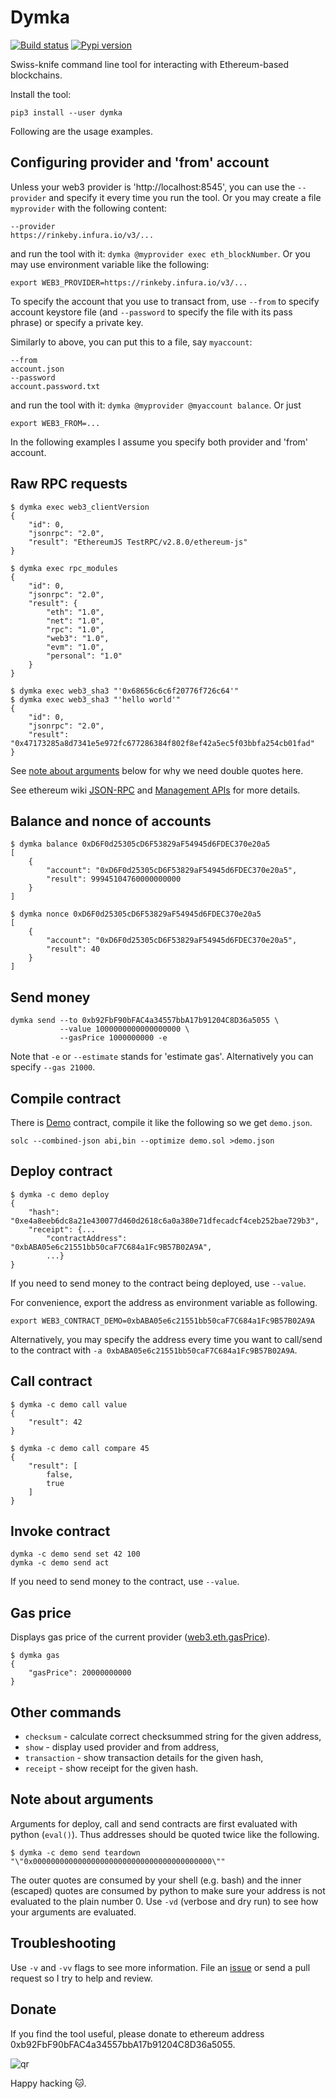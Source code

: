 Dymka
=====

[![Build status]](https://travis-ci.org/denisglotov/dymka)
[![Pypi version]](https://pypi.org/project/dymka/)

[Build status]: https://travis-ci.org/denisglotov/dymka.svg?branch=master
[Pypi version]: https://img.shields.io/pypi/v/dymka.svg

Swiss-knife command line tool for interacting with Ethereum-based blockchains.

Install the tool:

    pip3 install --user dymka

Following are the usage examples.


Configuring provider and 'from' account
---------------------------------------

Unless your web3 provider is 'http://localhost:8545', you can use the
`--provider` and specify it every time you run the tool. Or you may create a
file `myprovider` with the following content:

    --provider
    https://rinkeby.infura.io/v3/...

and run the tool with it: `dymka @myprovider exec eth_blockNumber`. Or you may
use environment variable like the following:

    export WEB3_PROVIDER=https://rinkeby.infura.io/v3/...

To specify the account that you use to transact from, use `--from` to specify
account keystore file (and `--password` to specify the file with its pass
phrase) or specify a private key.

Similarly to above, you can put this to a file, say `myaccount`:

    --from
    account.json
    --password
    account.password.txt

and run the tool with it: `dymka @myprovider @myaccount balance`. Or just

    export WEB3_FROM=...

In the following examples I assume you specify both provider and 'from'
account.


Raw RPC requests
----------------

    $ dymka exec web3_clientVersion
    {
        "id": 0,
        "jsonrpc": "2.0",
        "result": "EthereumJS TestRPC/v2.8.0/ethereum-js"
    }

    $ dymka exec rpc_modules
    {
        "id": 0,
        "jsonrpc": "2.0",
        "result": {
            "eth": "1.0",
            "net": "1.0",
            "rpc": "1.0",
            "web3": "1.0",
            "evm": "1.0",
            "personal": "1.0"
        }
    }

    $ dymka exec web3_sha3 "'0x68656c6c6f20776f726c64'"
    $ dymka exec web3_sha3 "'hello world'"
    {
        "id": 0,
        "jsonrpc": "2.0",
        "result": "0x47173285a8d7341e5e972fc677286384f802f8ef42a5ec5f03bbfa254cb01fad"
    }

See [note about arguments] below for why we need double quotes here.

See ethereum wiki [JSON-RPC] and [Management APIs] for more details.

[note about arguments]: #note-about-arguments
[JSON-RPC]: https://github.com/ethereum/wiki/wiki/JSON-RPC
[Management APIs]: https://github.com/ethereum/go-ethereum/wiki/Management-APIs


Balance and nonce of accounts
-----------------------------

    $ dymka balance 0xD6F0d25305cD6F53829aF54945d6FDEC370e20a5
    [
        {
            "account": "0xD6F0d25305cD6F53829aF54945d6FDEC370e20a5",
            "result": 99945104760000000000
        }
    ]

    $ dymka nonce 0xD6F0d25305cD6F53829aF54945d6FDEC370e20a5
    [
        {
            "account": "0xD6F0d25305cD6F53829aF54945d6FDEC370e20a5",
            "result": 40
        }
    ]


Send money
----------

    dymka send --to 0xb92FbF90bFAC4a34557bbA17b91204C8D36a5055 \
               --value 1000000000000000000 \
               --gasPrice 1000000000 -e

Note that `-e` or `--estimate` stands for 'estimate gas'. Alternatively you
can specify `--gas 21000`.


Compile contract
----------------

There is [Demo] contract, compile it like the following so we get `demo.json`.

    solc --combined-json abi,bin --optimize demo.sol >demo.json

[Demo]: https://github.com/denisglotov/dymka/blob/master/tests/demo.sol


Deploy contract
---------------

    $ dymka -c demo deploy
    {
        "hash": "0xe4a8eeb6dc8a21e430077d460d2618c6a0a380e71dfecadcf4ceb252bae729b3",
        "receipt": {...
            "contractAddress": "0xbABA05e6c21551bb50caF7C684a1Fc9B57B02A9A",
            ...}
    }

If you need to send money to the contract being deployed, use `--value`.

For convenience, export the address as environment variable as following.

    export WEB3_CONTRACT_DEMO=0xbABA05e6c21551bb50caF7C684a1Fc9B57B02A9A

Alternatively, you may specify the address every time you want to call/send to
the contract with `-a 0xbABA05e6c21551bb50caF7C684a1Fc9B57B02A9A`.


Call contract
-------------

    $ dymka -c demo call value
    {
        "result": 42
    }

    $ dymka -c demo call compare 45
    {
        "result": [
            false,
            true
        ]
    }


Invoke contract
---------------

    dymka -c demo send set 42 100
    dymka -c demo send act

If you need to send money to the contract, use `--value`.


Gas price
---------

Displays gas price of the current provider
([web3.eth.gasPrice](https://web3js.readthedocs.io/en/v1.2.0/web3-eth.html#getgasprice)).

    $ dymka gas
    {
        "gasPrice": 20000000000
    }


Other commands
--------------

* `checksum` - calculate correct checksummed string for the given address,
* `show` - display used provider and from address,
* `transaction` - show transaction details for the given hash,
* `receipt` - show receipt for the given hash.


Note about arguments
--------------------

Arguments for deploy, call and send contracts are first evaluated with python
(`eval()`). Thus addresses should be quoted twice like the following.

    $ dymka -c demo send teardown "\"0x0000000000000000000000000000000000000000\""

The outer quotes are consumed by your shell (e.g. bash) and the inner
(escaped) quotes are consumed by python to make sure your address is not
evaluated to the plain number 0. Use `-vd` (verbose and dry run) to see how
your arguments are evaluated.


Troubleshooting
---------------

Use `-v` and `-vv` flags to see more information. File an [issue]
or send a pull request so I try to help and review.

[issue]: https://github.com/denisglotov/dymka/issues/new


Donate
------

If you find the tool useful, please donate to ethereum address
0xb92FbF90bFAC4a34557bbA17b91204C8D36a5055.

![qr](https://denisglotov.github.io/dymka/0xb92FbF90bFAC4a34557bbA17b91204C8D36a5055.png)

Happy hacking 🐱.
